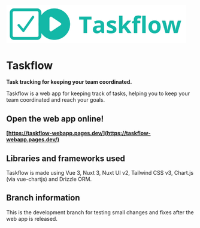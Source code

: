<img src="logo-github.webp" alt="Taskflow logo" width="480px">

# Taskflow

**Task tracking for keeping your team coordinated.**

Taskflow is a web app for keeping track of tasks, helping you to keep your team coordinated and reach your goals.

## Open the web app online!

**[https://taskflow-webapp.pages.dev/](https://taskflow-webapp.pages.dev/)**

## Libraries and frameworks used

Taskflow is made using Vue 3, Nuxt 3, Nuxt UI v2, Tailwind CSS v3, Chart.js (via vue-chartjs) and Drizzle ORM.

## Branch information

This is the development branch for testing small changes and fixes after the web app is released.
